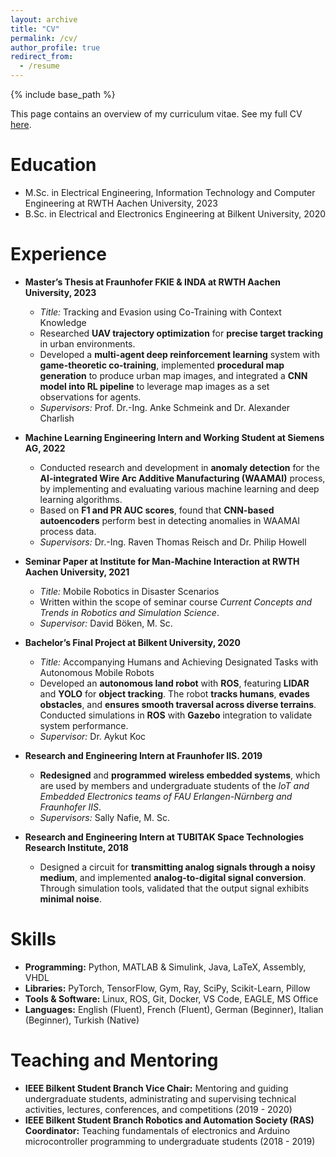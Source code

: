 ```yaml
---
layout: archive
title: "CV"
permalink: /cv/
author_profile: true
redirect_from:
  - /resume
---
```


{% include base_path %}

This page contains an overview of my curriculum vitae. See my full CV [here](/files/Oguz_Altan_Resume.pdf).

Education
======
* M.Sc. in Electrical Engineering, Information Technology and Computer Engineering at RWTH Aachen University, 2023
* B.Sc. in Electrical and Electronics Engineering at Bilkent University, 2020

Experience
======

* **Master’s Thesis at Fraunhofer FKIE & INDA at RWTH Aachen University, 2023**
  * *Title:* Tracking and Evasion using Co-Training with Context Knowledge
  * Researched **UAV trajectory optimization** for **precise target tracking** in urban environments. 
  * Developed a **multi-agent deep reinforcement learning** system with **game-theoretic co-training**, implemented **procedural map generation** to produce urban map images, and integrated a **CNN model into RL pipeline** to leverage map images as a set observations for agents. 
  <!-- * Demonstrated improved agent contextual awareness in urban environments, enabling effective tracking and evasion behaviors. -->
  * *Supervisors:* Prof. Dr.-Ing. Anke Schmeink and Dr. Alexander Charlish

* **Machine Learning Engineering Intern and Working Student at Siemens AG, 2022**
  * Conducted research and development in **anomaly detection** for the **AI-integrated Wire Arc Additive Manufacturing (WAAMAI)** process, by implementing and evaluating various machine learning and deep learning algorithms.
  * Based on **F1 and PR AUC scores**, found that **CNN-based autoencoders** perform best in detecting anomalies in WAAMAI process data.
  * *Supervisors:* Dr.-Ing. Raven Thomas Reisch and Dr. Philip Howell

* **Seminar Paper at Institute for Man-Machine Interaction at RWTH Aachen University, 2021**
  * *Title:* Mobile Robotics in Disaster Scenarios
  * Written within the scope of seminar course *Current Concepts and Trends in Robotics and Simulation Science*.
  * *Supervisor:* David Böken, M. Sc.

* **Bachelor’s Final Project at Bilkent University, 2020**
  * *Title:* Accompanying Humans and Achieving Designated Tasks with Autonomous Mobile Robots
  * Developed an **autonomous land robot** with **ROS**, featuring **LIDAR** and **YOLO** for **object tracking**. The robot **tracks humans**, **evades obstacles**, and **ensures smooth traversal across diverse terrains**. Conducted simulations in **ROS** with **Gazebo** integration to validate system performance.
  * *Supervisor:* Dr. Aykut Koc

* **Research and Engineering Intern at Fraunhofer IIS. 2019**
  * **Redesigned** and **programmed** **wireless embedded systems**, which are used by members and undergraduate students of the *IoT and Embedded Electronics teams of FAU Erlangen-Nürnberg and Fraunhofer IIS*.
  * *Supervisors:* Sally Nafie, M. Sc.

* **Research and Engineering Intern at TUBITAK Space Technologies Research Institute, 2018**
  * Designed a circuit for **transmitting analog signals through a noisy medium**, and implemented **analog-to-digital signal conversion**. Through simulation tools, validated that the output signal exhibits **minimal noise**.
  <!-- * Supervisors: Professor Hub -->

Skills
======
<!-- * Skill 1
* Skill 2
  * Sub-skill 2.1
  * Sub-skill 2.2
  * Sub-skill 2.3
* Skill 3 -->

<!-- | Category           | Skills                                                                                                  |
|--------------------|---------------------------------------------------------------------------------------------------------|
| Programming        | Python, MATLAB & Simulink, Java, LaTeX, Assembly, VHDL                                                  |
| Libraries          | PyTorch, TensorFlow, Gym, Ray, SciPy, Scikit-Learn, Pillow                                              |
| Tools & Software   | Linux, ROS, Git, Docker, VS Code, EAGLE, MS Office                                                      |
| Languages          | English (Fluent), French (Fluent), German (Beginner), Italian (Beginner), Turkish (Native)              | -->

* **Programming:** Python, MATLAB & Simulink, Java, LaTeX, Assembly, VHDL
* **Libraries:** PyTorch, TensorFlow, Gym, Ray, SciPy, Scikit-Learn, Pillow
* **Tools & Software:** Linux, ROS, Git, Docker, VS Code, EAGLE, MS Office
* **Languages:** English (Fluent), French (Fluent), German (Beginner), Italian (Beginner), Turkish (Native)

<!-- | Programming        | Python, MATLAB & Simulink, Java, LaTeX, Assembly, VHDL                                                  |
| Libraries          | PyTorch, TensorFlow, Gym, Ray, SciPy, Scikit-Learn, Pillow                                              |
| Tools & Software   | Linux, ROS, Git, Docker, VS Code, EAGLE, MS Office                                                      |
| Languages          | English (Fluent), French (Fluent), German (Beginner), Italian (Beginner), Turkish (Native)              | -->


<!-- Publications
======
  <ul>{% for post in site.publications reversed %}
    {% include archive-single-cv.html %}
  {% endfor %}</ul> -->
  
<!-- Talks
======
  <ul>{% for post in site.talks reversed %}
    {% include archive-single-talk-cv.html  %}
  {% endfor %}</ul> -->
  
<!-- Teaching
======
  <ul>{% for post in site.teaching reversed %}
    {% include archive-single-cv.html %}
  {% endfor %}</ul> -->
  
Teaching and Mentoring 
======
* **IEEE Bilkent Student Branch Vice Chair:** Mentoring and guiding undergraduate students, administrating and
supervising technical activities, lectures, conferences, and competitions (2019 - 2020)
* **IEEE Bilkent Student Branch Robotics and Automation Society (RAS) Coordinator:** Teaching
fundamentals of electronics and Arduino microcontroller programming to undergraduate students (2018 - 2019)
